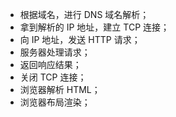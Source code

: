 - 根据域名，进行 DNS 域名解析；
- 拿到解析的 IP 地址，建立 TCP 连接；
- 向 IP 地址，发送 HTTP 请求；
- 服务器处理请求；
- 返回响应结果；
- 关闭 TCP 连接；
- 浏览器解析 HTML；
- 浏览器布局渲染；
